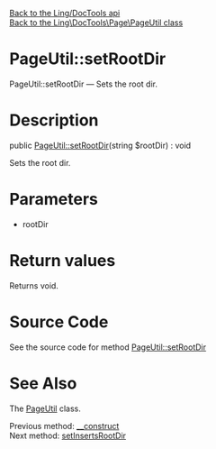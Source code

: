 [Back to the Ling/DocTools api](https://github.com/lingtalfi/DocTools/blob/master/doc/api/Ling/DocTools.md)<br>
[Back to the Ling\DocTools\Page\PageUtil class](https://github.com/lingtalfi/DocTools/blob/master/doc/api/Ling/DocTools/Page/PageUtil.md)


PageUtil::setRootDir
================



PageUtil::setRootDir — Sets the root dir.




Description
================


public [PageUtil::setRootDir](https://github.com/lingtalfi/DocTools/blob/master/doc/api/Ling/DocTools/Page/PageUtil/setRootDir.md)(string $rootDir) : void




Sets the root dir.




Parameters
================


- rootDir

    


Return values
================

Returns void.








Source Code
===========
See the source code for method [PageUtil::setRootDir](https://github.com/lingtalfi/DocTools/blob/master/Page/PageUtil.php#L63-L66)


See Also
================

The [PageUtil](https://github.com/lingtalfi/DocTools/blob/master/doc/api/Ling/DocTools/Page/PageUtil.md) class.

Previous method: [__construct](https://github.com/lingtalfi/DocTools/blob/master/doc/api/Ling/DocTools/Page/PageUtil/__construct.md)<br>Next method: [setInsertsRootDir](https://github.com/lingtalfi/DocTools/blob/master/doc/api/Ling/DocTools/Page/PageUtil/setInsertsRootDir.md)<br>

